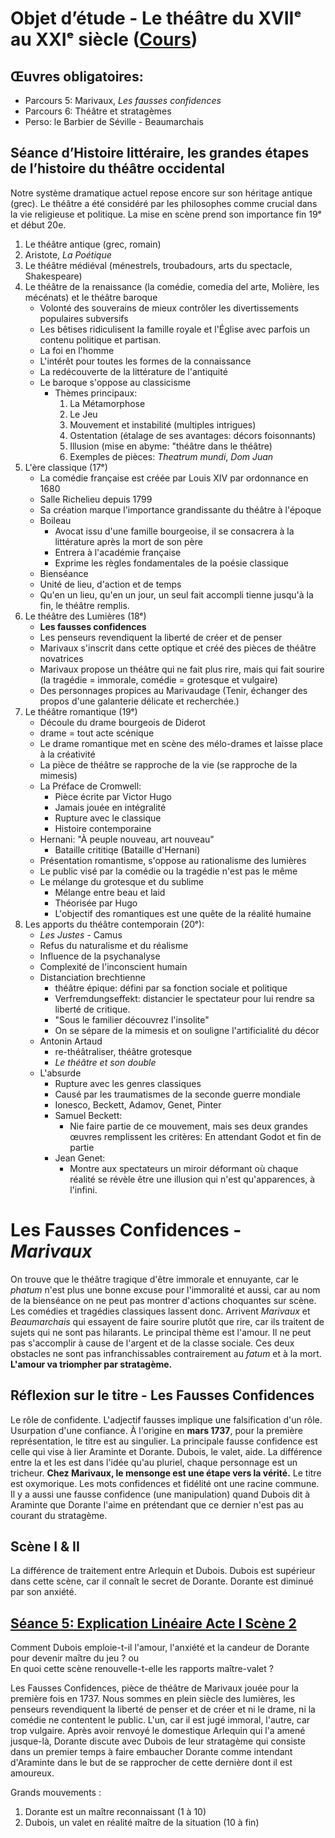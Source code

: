 
# Objet d’étude - Le théâtre du XVIIᵉ au XXIᵉ siècle ([Cours](https://cotentinghislaine.wixsite.com/aimerlalitterature/theatre-stratageme))

## Œuvres obligatoires:

- Parcours 5: Marivaux, *Les fausses confidences*
- Parcours 6: Théâtre et stratagèmes
- Perso: le Barbier de Séville - Beaumarchais

## Séance d’Histoire littéraire, les grandes étapes de l’histoire du théâtre occidental

Notre système dramatique actuel repose encore sur son héritage antique (grec). Le théâtre a été considéré par les philosophes comme crucial dans la vie religieuse et politique. La mise en scène prend son importance fin 19ᵉ et début 20e. 

1. Le théâtre antique (grec, romain)
2. Aristote, *La Poétique*
3. Le théâtre médiéval (ménestrels, troubadours, arts du spectacle, Shakespeare)
4. Le théâtre de la renaissance (la comédie, comedia del arte, Molière, les mécénats) et le théâtre baroque
	* Volonté des souverains de mieux contrôler les divertissements populaires subversifs
	* Les bêtises ridiculisent la famille royale et l'Église avec parfois un contenu politique et partisan.
	* La foi en l'homme
	* L'intérêt pour toutes les formes de la connaissance
	* La redécouverte de la littérature de l'antiquité
	* Le baroque s'oppose au classicisme
		* Thèmes principaux: 
			1. La Métamorphose
			2. Le Jeu
			3. Mouvement et instabilité (multiples intrigues)
			4. Ostentation (étalage de ses avantages: décors foisonnants)
			5. Illusion (mise en abyme: "théâtre dans le théâtre)  
			6. Exemples de pièces: *Theatrum mundi*, *Dom Juan*
5. L'ère classique (17ᵉ)
	* La comédie française est créée par Louis XIV par ordonnance en 1680
	* Salle Richelieu depuis 1799
	* Sa création marque l'importance grandissante du théâtre à l'époque
	* Boileau
		* Avocat issu d'une famille bourgeoise, il se consacrera à la littérature après la mort de son père
		* Entrera à l'académie française 
		* Exprime les règles fondamentales de la poésie classique
	* Bienséance
	* Unité de lieu, d'action et de temps
	* Qu'en un lieu, qu'en un jour, un seul fait accompli tienne jusqu'à la fin, le théâtre remplis.
6. Le théâtre des Lumières (18ᵉ)
	* **Les fausses confidences**
	* Les penseurs revendiquent la liberté de créer et de penser
	* Marivaux s'inscrit dans cette optique et créé des pièces de théâtre novatrices
	* Marivaux propose un théâtre qui ne fait plus rire, mais qui fait sourire (la tragédie = immorale, comédie = grotesque et vulgaire)
	* Des personnages propices au Marivaudage (Tenir, échanger des propos d'une galanterie délicate et recherchée.)
7. Le théâtre romantique (19ᵉ)
	* Découle du drame bourgeois de Diderot
	* drame = tout acte scénique
	* Le drame romantique met en scène des mélo-drames et laisse place à la créativité
	* La pièce de théâtre se rapproche de la vie (se rapproche de la mimesis)
	* La Préface de Cromwell:
		* Pièce écrite par Victor Hugo
		* Jamais jouée en intégralité 
		* Rupture avec le classique
		* Histoire contemporaine
	* Hernani: "À peuple nouveau, art nouveau"
		* Bataille crititiqe (Bataille d'Hernani)
	* Présentation romantisme, s'oppose au rationalisme des lumières
	* Le public visé par la comédie ou la tragédie n'est pas le même
	* Le mélange du grotesque et du sublime
		* Mélange entre beau et laid
		* Théorisée par Hugo
		* L'objectif des romantiques est une quête de la réalité humaine
8. Les apports du théâtre contemporain (20ᵉ):
	* *Les Justes* - Camus
	* Refus du naturalisme et du réalisme
	* Influence de la psychanalyse
	* Complexité de l'inconscient humain
	* Distanciation brechtienne
		* théâtre épique: défini par sa fonction sociale et politique
		* Verfremdungseffekt: distancier le spectateur pour lui rendre sa liberté de critique.
		* "Sous le familier découvrez l'insolite"
		* On se sépare de la mimesis et on souligne l'artificialité du décor
	* Antonin Artaud
		* re-théâtraliser, théâtre grotesque
		* *Le théâtre et son double*
	* L'absurde
		* Rupture avec les genres classiques
		* Causé par les traumatismes de la seconde guerre mondiale
		* Ionesco, Beckett, Adamov, Genet, Pinter
		* Samuel Beckett:
			* Nie faire partie de ce mouvement, mais ses deux grandes œuvres remplissent les critères: En attendant Godot et fin de partie
		* Jean Genet:
			* Montre aux spectateurs un miroir déformant où chaque réalité se révèle être une illusion qui n'est qu'apparences, à l'infini.

# Les Fausses Confidences - *Marivaux*

On trouve que le théâtre tragique d'être immorale et ennuyante, car le *phatum* n'est plus une bonne excuse pour l'immoralité et aussi, car au nom de la bienséance on ne peut pas montrer d'actions choquantes sur scène. Les comédies et tragédies classiques lassent donc. Arrivent *Marivaux* et *Beaumarchais* qui essayent de faire sourire plutôt que rire, car ils traitent de sujets qui ne sont pas hilarants. Le principal thème est l'amour. Il ne peut pas s'accomplir à cause de l'argent et de la classe sociale. Ces deux obstacles ne sont pas infranchissables contrairement au *fatum* et à la mort. **L'amour va triompher par stratagème.** 

## Réflexion sur le titre - Les Fausses Confidences

Le rôle de confidente. L'adjectif fausses implique une falsification d'un rôle. Usurpation d'une confiance. À l'origine en **mars 1737**, pour la première représentation, le titre est au singulier. La principale fausse confidence est celle qui vise à lier Araminte et Dorante. Dubois, le valet, aide. La différence entre la et les est dans l'idée qu'au pluriel, chaque personnage est un tricheur. **Chez Marivaux, le mensonge est une étape vers la vérité.** Le titre est oxymorique. Les mots confidences et fidélité ont une racine commune. Il y a aussi une fausse confidence (une manipulation) quand Dubois dit à Araminte que Dorante l'aime en prétendant que ce dernier n'est pas au courant du stratagème. 

## Scène I & II

La différence de traitement entre Arlequin et Dubois. Dubois est supérieur dans cette scène, car il connaît le secret de Dorante. Dorante est diminué par son anxiété. 

## [Séance 5: Explication Linéaire Acte I Scène 2](https://docs.google.com/document/d/158FD9wg_6SVYCi-EtQEA_SaO5k2QJr9zhIkY9n8hWn0/edit)

Comment Dubois emploie-t-il l'amour, l'anxiété et la candeur de Dorante pour devenir maître du jeu ? 
ou  
En quoi cette scène renouvelle-t-elle les rapports maître-valet ?

Les Fausses Confidences, pièce de théâtre de Marivaux jouée pour la première fois en 1737. Nous sommes en plein siècle des lumières, les penseurs revendiquent la liberté de penser et de créer et ni le drame, ni la comédie ne contentent le public. L'un, car il est jugé immoral, l'autre, car trop vulgaire. Après avoir renvoyé le domestique Arlequin qui l'a amené jusque-là, Dorante discute avec Dubois de leur stratagème qui consiste dans un premier temps à faire embaucher Dorante comme intendant d'Araminte dans le but de se rapprocher de cette dernière dont il est amoureux. 

Grands mouvements :

1. Dorante est un maître reconnaissant (1 à 10)
2. Dubois, un valet en réalité maître de la situation (10 à fin)

<!--stackedit_data:
eyJoaXN0b3J5IjpbMjAzNzk0Mzg5MiwzMzcwNzEwMDgsLTE1Nj
ExNzAyODksNjA0NTgxOTYxLDI5ODQ1MjM2OCwtODI5MDcwMDA2
LC00ODU4MjM2MjAsLTE1NzYxNzYxOSwxNDUyMjk1NzM0XX0=
-->